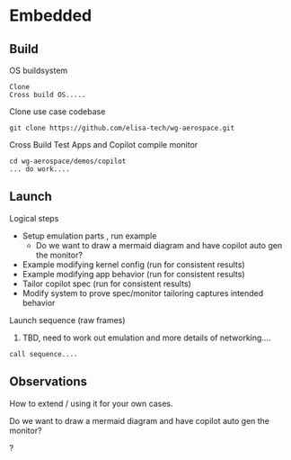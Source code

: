 # Embedded

## Build

OS buildsystem
```
Clone
Cross build OS.....
```

Clone use case codebase

```
git clone https://github.com/elisa-tech/wg-aerospace.git
```

Cross Build Test Apps and Copilot compile monitor

```
cd wg-aerospace/demos/copilot
... do work....
```

## Launch

Logical steps
- Setup emulation parts , run example
  - Do we want to draw a mermaid diagram and have copilot auto gen the monitor?
- Example modifying kernel config (run for consistent results)
- Example modifying app behavior (run for consistent results)
- Tailor copilot spec (run for consistent results)
- Modify system to prove spec/monitor tailoring captures intended behavior

Launch sequence (raw frames)
  1) TBD, need to work out emulation and more details of networking....

```
call sequence....
```

## Observations

How to extend / using it for your own cases.

Do we want to draw a mermaid diagram and have copilot auto gen the monitor?

?
